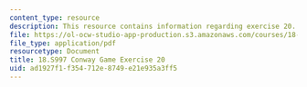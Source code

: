 ```yaml
---
content_type: resource
description: This resource contains information regarding exercise 20.
file: https://ol-ocw-studio-app-production.s3.amazonaws.com/courses/18-s997-introduction-to-matlab-programming-fall-2011/ad1927f1f354712e8749e21e935a3ff5_MIT18_S997F11_Exercise_20.pdf
file_type: application/pdf
resourcetype: Document
title: 18.S997 Conway Game Exercise 20
uid: ad1927f1-f354-712e-8749-e21e935a3ff5
---
```

